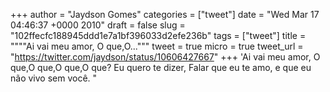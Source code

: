 
+++
author = "Jaydson Gomes"
categories = ["tweet"]
date = "Wed Mar 17 04:46:37 +0000 2010"
draft = false
slug = "102ffecfc188945ddd1e7a1bf396033d2efe236b"
tags = ["tweet"]
title = """"Ai vai meu amor, O que,O..."""
tweet = true
micro = true
tweet_url = "https://twitter.com/jaydson/status/10606427667"
+++
'Ai vai meu amor, O que,O que,O que,O que? Eu quero te dizer, Falar que eu te amo, e que eu não vivo sem você. "
